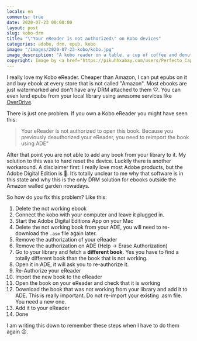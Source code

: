 ```yaml
---
locale: en
comments: true
date: 2020-07-23 00:00:00
layout: post
slug: kobo-drm
title: "\"Your eReader is not authorized\" on Kobo devices"
categories: adobe, drm, epub, kobo
image: "/images/2020-07-23-kobo/kobo.jpg"
image_description: "A kobo reader on a table, a cup of coffee and donuts next to it"
copyright: Image by <a href="https://pikuhhxabay.com/users/Perfecto_Capucine-9573466/">Perfecto_Capucine</a>
---
```

I really love my Kobo eReader. Cheaper than Amazon, I can put epubs on it and buy ebook at every store that is not called "Amazon". Most ebooks are just watermarked and don't have any DRM attached to them ♡. You can even lend epubs from your local library using awesome services like [OverDrive](https://overdrive.com).

There is just one problem. If you own a Kobo eReader you might have seen this:

> Your eReader is not authorized to open this book. Because you previously deauthorized your eReader, you need to reimport the book using ADE“

After that point you are not able to add any book from your library to it. My
solution to this was to hard reset the device. Luckily there is another
workaround. A disclaimer first: I really love most Adobe products, but the Adobe
Digital Edition is 🤬. It’s totally unclear to me why that software is in this
state and why this is the only DRM solution for ebooks outside the Amazon walled
garden nowadays.

So how do you fix this problem? Like this:

1. Delete the not working ebook
2. Connect the kobo with your computer and leave it plugged in. 
3. Start the Adobe Digital Editions App on your Mac
4. Delete the not working book from your ADE, you will need to re-download the `.asm` file again later.
5. Remove the authorization of your eReader
6. Remove the authorization on ADE (Help -> Erase Authorization)
7. Go to your library and fetch a **different book**. Yes you have to find a totally different book than the book that is not working.
8. Open it in ADE, it will ask you to re-authorize it. 
9. Re-Authorize your eReader
10. Import the new book to the eReader
11. Open the book on your eReader and check that it is working
12. Download the book that was not working from your library and add it to ADE. This is really important. Do not re-import your existing .asm file. You need a new one.
13. Add it to your eReader
14. Done

I am writing this down to remember these steps when I have to do them again 😉.
